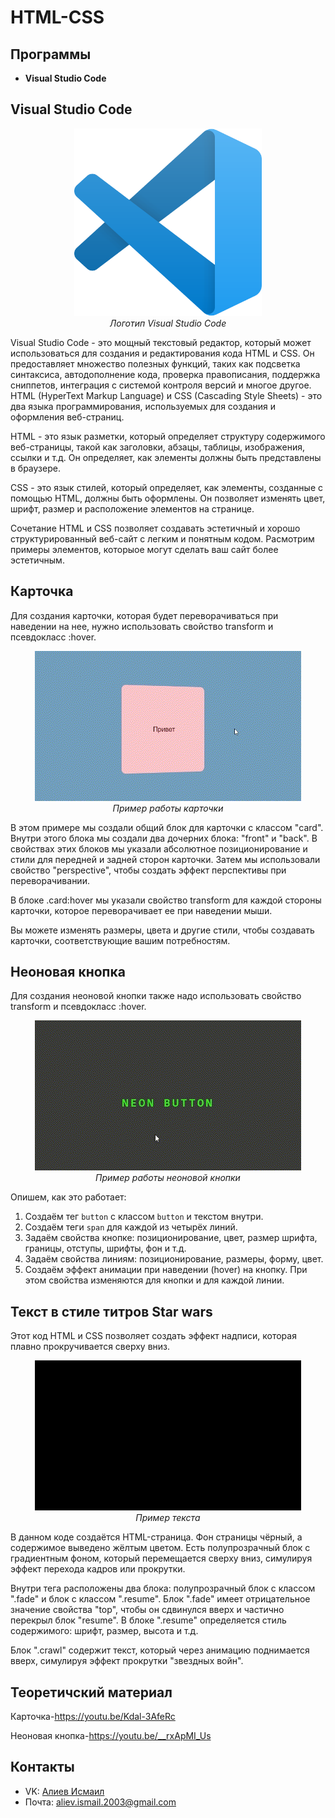# HTML-CSS
## Программы
- **Visual Studio Code**
## Visual Studio Code

<p align="center">
<img src="Files/vsc.png" width="300" height="300" alt=""><br>
<i>Логотип Visual Studio Code</i>
</p>  

Visual Studio Code - это мощный текстовый редактор, который может использоваться для создания и редактирования кода HTML и CSS. Он предоставляет множество полезных функций, таких как подсветка синтаксиса, автодополнение кода, проверка правописания, поддержка сниппетов, интеграция с системой контроля версий и многое другое. HTML (HyperText Markup Language) и CSS (Cascading Style Sheets) - это два языка программирования, используемых для создания и оформления веб-страниц. 

HTML - это язык разметки, который определяет структуру содержимого веб-страницы, такой как заголовки, абзацы, таблицы, изображения, ссылки и т.д. Он определяет, как элементы должны быть представлены в браузере.

CSS - это язык стилей, который определяет, как элементы, созданные с помощью HTML, должны быть оформлены. Он позволяет изменять цвет, шрифт, размер и расположение элементов на странице. 

Сочетание HTML и CSS позволяет создавать эстетичный и хорошо структурированный веб-сайт с легким и понятным кодом. Расмотрим примеры элементов, которыое могут сделать ваш сайт более эстетичным.

## Карточка

Для создания карточки, которая будет переворачиваться при наведении на нее, нужно использовать свойство transform и псевдокласс :hover.

<p align="center">
<img src="Files/card.gif" alt=""><br>
<i>Пример работы карточки</i>
</p>

В этом примере мы создали общий блок для карточки с классом "card". Внутри этого блока мы создали два дочерних блока: "front" и "back". В свойствах этих блоков мы указали абсолютное позиционирование и стили для передней и задней сторон карточки. Затем мы использовали свойство "perspective", чтобы создать эффект перспективы при переворачивании. 

В блоке .card:hover мы указали свойство transform для каждой стороны карточки, которое переворачивает ее при наведении мыши.

Вы можете изменять размеры, цвета и другие стили, чтобы создавать карточки, соответствующие вашим потребностям.

## Неоновая кнопка

Для создания неоновой кнопки также надо использовать свойство transform и псевдокласс :hover.

<p align="center">
<img src="Files/button.gif" alt=""><br>
<i>Пример работы неоновой кнопки</i>
</p>
  
  Опишем, как это работает:
1. Создаём тег `button` с классом `button` и текстом внутри.
2. Создаём теги `span` для каждой из четырёх линий.
3. Задаём свойства кнопке: позиционирование, цвет, размер шрифта, границы, отступы, шрифты, фон и т.д.
4. Задаём свойства линиям: позиционирование, размеры, форму, цвет.
5. Создаём эффект анимации при наведении (hover) на кнопку. При этом свойства изменяются для кнопки и для каждой линии.

## Текст в стиле титров Star wars

Этот код HTML и CSS позволяет создать эффект надписи, которая плавно прокручивается сверху вниз. 

<p align="center">
<img src="Files/starwars.gif" alt=""><br>
<i>Пример текста</i>
</p>

В данном коде создаётся HTML-страница. Фон страницы чёрный, а содержимое выведено жёлтым цветом. Есть полупрозрачный блок с градиентным фоном, который перемещается сверху вниз, симулируя эффект перехода кадров или прокрутки.

Внутри тега <body> расположены два блока: полупрозрачный блок с классом ".fade" и блок с классом ".resume". Блок ".fade" имеет отрицательное значение свойства "top", чтобы он сдвинулся вверх и частично перекрыл блок "resume". В блоке ".resume" определяется стиль содержимого: шрифт, размер, высота и т.д.

Блок ".crawl" содержит текст, который через анимацию поднимается вверх, симулируя эффект прокрутки "звездных войн". 
  
## Теоретичский материал

Карточка-https://youtu.be/Kdal-3AfeRc

Неоновая кнопка-https://youtu.be/__rxApMI_Us

## Контакты
* VK: <a href="https://vk.com/ismail2003">Алиев Исмаил</a>
* Почта: aliev.ismail.2003@gmail.com
